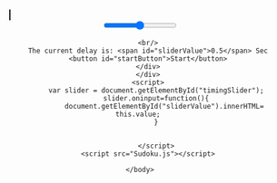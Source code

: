 <!DOCTYPE html>
<html>
    <head>
        <title>sudoku Thing</title>
        <link rel="stylesheet" href="index.css">
    </head>
    <body >
        <div style="margin: auto; position: absolute; top: 0; bottom: 0; left: 0; right: 0; width: 460px; height: 550px;">
            <canvas onclick="clickCounter(event)" id="canvas" width="450" height="450" style="border: 1px solid black;"></canvas>
        <div style="text-align: center;"><input type="range" min="0" max="1" value=".5" step=".1" class="slider" id="timingSlider">
        
        <br/>
        The current delay is: <span id="sliderValue">0.5</span> Sec
        <button id="startButton">Start</button>
        </div>
        </div>
        <script>
            var slider = document.getElementById("timingSlider");
            slider.oninput=function(){
                document.getElementById("sliderValue").innerHTML= this.value; 
            }

            
            </script>
        <script src="Sudoku.js"></script>
        
    </body>
</html>
